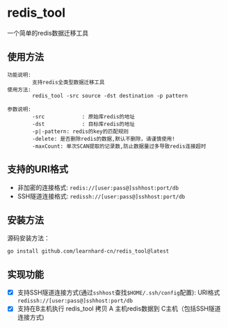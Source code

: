 # redis_tool
一个简单的redis数据迁移工具

## 使用方法

```
功能说明:
        支持redis全类型数据迁移工具
使用方法:
        redis_tool -src source -dst destination -p pattern

参数说明:
        -src            : 原始库redis的地址
        -dst            : 目标库redis的地址
        -p|-pattern: redis的key的匹配规则
        -delete: 是否删除redis的数据,默认不删除，请谨慎使用!
        -maxCount: 单次SCAN提取的记录数,防止数据量过多导致redis连接超时
```

## 支持的URI格式

- 非加密的连接格式: `redis://[user:pass@]sshhost:port/db`
- SSH隧道连接格式: `redissh://[user:pass@]sshhost:port/db`

## 安装方法

源码安装方法：
```
go install github.com/learnhard-cn/redis_tool@latest
```


## 实现功能

- [x] 支持SSH隧道连接方式(通过`sshhost`查找`$HOME/.ssh/config`配置): URI格式 `redissh://[user:pass@]sshhost:port/db`
- [x] 支持在B主机执行 redis_tool 拷贝 A 主机redis数据到 C主机（包括SSH隧道连接方式)
